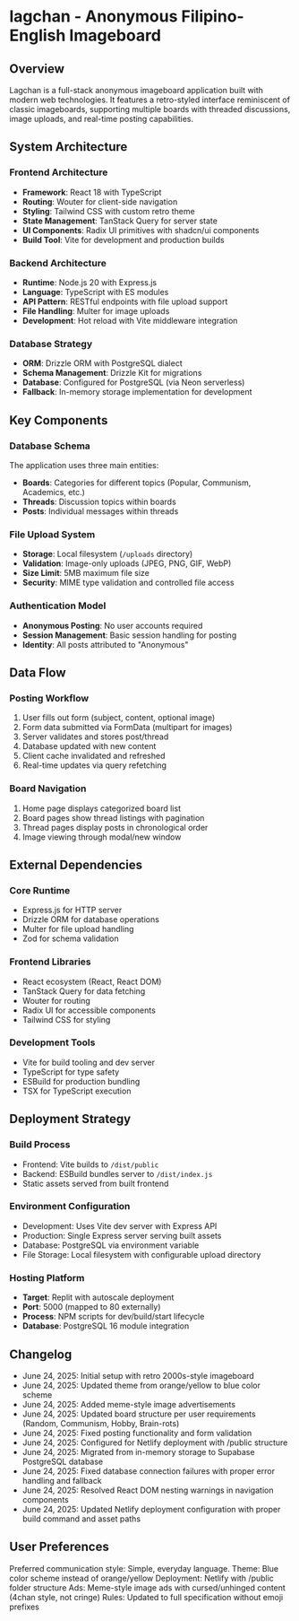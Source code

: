 # lagchan - Anonymous Filipino-English Imageboard

## Overview

Lagchan is a full-stack anonymous imageboard application built with modern web technologies. It features a retro-styled interface reminiscent of classic imageboards, supporting multiple boards with threaded discussions, image uploads, and real-time posting capabilities.

## System Architecture

### Frontend Architecture
- **Framework**: React 18 with TypeScript
- **Routing**: Wouter for client-side navigation
- **Styling**: Tailwind CSS with custom retro theme
- **State Management**: TanStack Query for server state
- **UI Components**: Radix UI primitives with shadcn/ui components
- **Build Tool**: Vite for development and production builds

### Backend Architecture
- **Runtime**: Node.js 20 with Express.js
- **Language**: TypeScript with ES modules
- **API Pattern**: RESTful endpoints with file upload support
- **File Handling**: Multer for image uploads
- **Development**: Hot reload with Vite middleware integration

### Database Strategy
- **ORM**: Drizzle ORM with PostgreSQL dialect
- **Schema Management**: Drizzle Kit for migrations
- **Database**: Configured for PostgreSQL (via Neon serverless)
- **Fallback**: In-memory storage implementation for development

## Key Components

### Database Schema
The application uses three main entities:
- **Boards**: Categories for different topics (Popular, Communism, Academics, etc.)
- **Threads**: Discussion topics within boards
- **Posts**: Individual messages within threads

### File Upload System
- **Storage**: Local filesystem (`/uploads` directory)
- **Validation**: Image-only uploads (JPEG, PNG, GIF, WebP)
- **Size Limit**: 5MB maximum file size
- **Security**: MIME type validation and controlled file access

### Authentication Model
- **Anonymous Posting**: No user accounts required
- **Session Management**: Basic session handling for posting
- **Identity**: All posts attributed to "Anonymous"

## Data Flow

### Posting Workflow
1. User fills out form (subject, content, optional image)
2. Form data submitted via FormData (multipart for images)
3. Server validates and stores post/thread
4. Database updated with new content
5. Client cache invalidated and refreshed
6. Real-time updates via query refetching

### Board Navigation
1. Home page displays categorized board list
2. Board pages show thread listings with pagination
3. Thread pages display posts in chronological order
4. Image viewing through modal/new window

## External Dependencies

### Core Runtime
- Express.js for HTTP server
- Drizzle ORM for database operations
- Multer for file upload handling
- Zod for schema validation

### Frontend Libraries
- React ecosystem (React, React DOM)
- TanStack Query for data fetching
- Wouter for routing
- Radix UI for accessible components
- Tailwind CSS for styling

### Development Tools
- Vite for build tooling and dev server
- TypeScript for type safety
- ESBuild for production bundling
- TSX for TypeScript execution

## Deployment Strategy

### Build Process
- Frontend: Vite builds to `/dist/public`
- Backend: ESBuild bundles server to `/dist/index.js`
- Static assets served from built frontend

### Environment Configuration
- Development: Uses Vite dev server with Express API
- Production: Single Express server serving built assets
- Database: PostgreSQL via environment variable
- File Storage: Local filesystem with configurable upload directory

### Hosting Platform
- **Target**: Replit with autoscale deployment
- **Port**: 5000 (mapped to 80 externally)
- **Process**: NPM scripts for dev/build/start lifecycle
- **Database**: PostgreSQL 16 module integration

## Changelog
- June 24, 2025: Initial setup with retro 2000s-style imageboard
- June 24, 2025: Updated theme from orange/yellow to blue color scheme
- June 24, 2025: Added meme-style image advertisements 
- June 24, 2025: Updated board structure per user requirements (Random, Communism, Hobby, Brain-rots)
- June 24, 2025: Fixed posting functionality and form validation
- June 24, 2025: Configured for Netlify deployment with /public structure
- June 24, 2025: Migrated from in-memory storage to Supabase PostgreSQL database
- June 24, 2025: Fixed database connection failures with proper error handling and fallback
- June 24, 2025: Resolved React DOM nesting warnings in navigation components
- June 24, 2025: Updated Netlify deployment configuration with proper build command and asset paths

## User Preferences

Preferred communication style: Simple, everyday language.
Theme: Blue color scheme instead of orange/yellow
Deployment: Netlify with /public folder structure
Ads: Meme-style image ads with cursed/unhinged content (4chan style, not cringe)
Rules: Updated to full specification without emoji prefixes